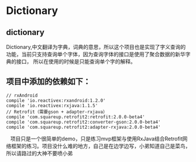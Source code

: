 # Dictionary
## dictionary
  Dictionary,中文翻译为字典，词典的意思，所以这个项目也是实现了字义查询的功能，当前只支持查询单个字体，因为查询字体的接口是使用了聚合数据的新华字典的接口，
  所以在使用的时候是只能查询单个字的解释。

## 项目中添加的依赖如下：
    // rxAndroid
    compile 'io.reactivex:rxandroid:1.2.0' 
    compile 'io.reactivex:rxjava:1.1.5'
    // Retrofit（需要gson + adapter-rxjava）
    compile 'com.squareup.retrofit2:retrofit:2.0.0-beta4'
    compile 'com.squareup.retrofit2:converter-gson:2.0.0-beta4'
    compile 'com.squareup.retrofit2:adapter-rxjava:2.0.0-beta4'
    
    项目只是一个很简单的demo，只是练习mvp框架与使用RxJava结合Retrofit网络框架的练习。项目没什么难的地方，自己是在边学边写，小弟知道自己是菜鸟，所以请路过的大神不要喷小弟
